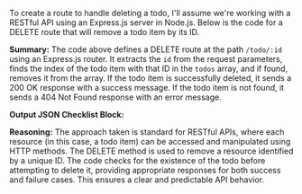 To create a route to handle deleting a todo, I'll assume we're working with a RESTful API using an Express.js server in Node.js. Below is the code for a DELETE route that will remove a todo item by its ID.


**Summary:**
The code above defines a DELETE route at the path `/todo/:id` using an Express.js router. It extracts the `id` from the request parameters, finds the index of the todo item with that ID in the `todos` array, and if found, removes it from the array. If the todo item is successfully deleted, it sends a 200 OK response with a success message. If the todo item is not found, it sends a 404 Not Found response with an error message.

**Output JSON Checklist Block:**

**Reasoning:**
The approach taken is standard for RESTful APIs, where each resource (in this case, a todo item) can be accessed and manipulated using HTTP methods. The DELETE method is used to remove a resource identified by a unique ID. The code checks for the existence of the todo before attempting to delete it, providing appropriate responses for both success and failure cases. This ensures a clear and predictable API behavior.